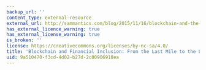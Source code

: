 ```yaml
---
backup_url: ''
content_type: external-resource
external_url: http://sammantics.com/blog/2015/11/16/blockchain-and-the-big-financial-inclusion-opportunity
has_external_licence_warning: true
has_external_license_warning: true
is_broken: ''
license: https://creativecommons.org/licenses/by-nc-sa/4.0/
title: 'Blockchain and Financial Inclusion: From the Last Mile to the Last Meter'
uid: 9a510470-f3cd-4d02-b27d-2c80906918ea
---
```

